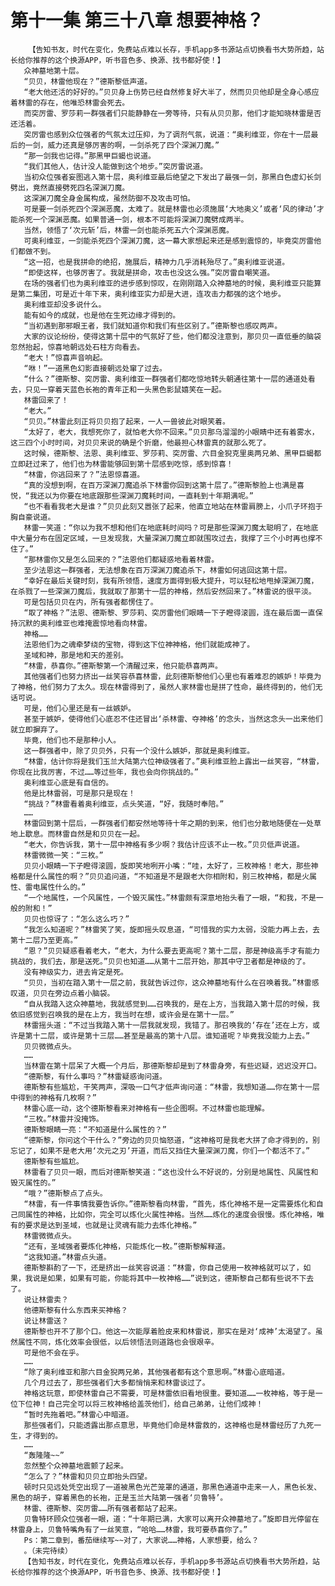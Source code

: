 # 第十一集 第三十八章 想要神格？
        【告知书友，时代在变化，免费站点难以长存，手机app多书源站点切换看书大势所趋，站长给你推荐的这个换源APP，听书音色多、换源、找书都好使！】
       众神墓地第十层。
       “贝贝，林雷他现在？”德斯黎低声道。
       “老大他还活的好好的。”贝贝身上伤势已经自然修复好大半了，然而贝贝他却是全身心感应着林雷的存在，他唯恐林雷会死去。
       而突厉雷、罗莎莉一群强者们只能静静在一旁等待，只有从贝贝那，他们才能知晓林雷是否还活着。
       突厉雷也感到众位强者的气氛太过压抑，为了调剂气氛，说道：“奥利维亚，你在十一层最后的一剑，威力还真是够厉害的啊，一剑杀死了四个深渊刀魔。”
       “那一剑我也记得。”那黑甲巨蝎也说道。
       “我们其他人，估计没人能做到这个地步。”突厉雷说道。
       当初众位强者妄图逃入第十层，奥利维亚最后绝望之下发出了最强一剑，那黑白色虚幻长剑劈出，竟然直接劈死四名深渊刀魔。
       这深渊刀魔全身金属构成，虽然防御不及攻击可怕。
       可是要一剑杀死四个深渊恶魔，太难了。就是林雷也必须施展‘大地奥义’或者‘风的律动’才能杀死一个深渊恶魔。如果普通一剑，根本不可能将深渊刀魔劈成两半。
       当然，领悟了‘次元斩’后，林雷一剑也能杀死五六个深渊恶魔。
       可奥利维亚，一剑能杀死四个深渊刀魔，这一幕大家想起来还是感到震惊的，毕竟突厉雷他们都做不到。
       “这一招，也是我拼命的绝招，施展后，精神力几乎消耗殆尽了。”奥利维亚说道。
       “即使这样，也够厉害了。我就是拼命，攻击也没这么强。”突厉雷自嘲笑道。
       在场的强者们也为奥利维亚的进步感到惊叹，在刚刚踏入众神墓地的时候，奥利维亚只能算是第二集团，可是近十年下来，奥利维亚实力却是大进，连攻击力都强的这个地步。
       奥利维亚却没多说什么。
       能有如今的成就，也是他在生死边缘才得到的。
       “当初遇到那邪眼王者，我们就知道你和我们有些区别了。”德斯黎也感叹两声。
       大家的议论纷纷，使得这第十层中的气氛好了些，他们都没注意到，那贝贝一直低垂的脑袋忽然抬起，惊喜地朝远处石柱方向看去。
       “老大！”惊喜声音响起。
       “咻！”一道黑色幻影直接朝远处窜了过去。
       “什么？”德斯黎、突厉雷、奥利维亚一群强者们都吃惊地转头朝通往第十一层的通道处看去，只见一穿着天蓝色长袍的青年正和一头黑色影鼠嬉笑在一起。
       林雷回来了！
       “老大。”
       “贝贝。”林雷此刻正将贝贝抱了起来，一人一兽彼此对眼笑着。
       “太好了，老大，我想死你了，就怕老大你不回来。”贝贝那乌溜溜的小眼睛中还有着雾水，这三四个小时时间，对贝贝来说的确是个折磨，他最担心林雷真的就那么死了。
       这时候，德斯黎、法恩、奥利维亚、罗莎莉、突厉雷、六目金猊克里奥两兄弟、黑甲巨蝎都立即赶过来了，他们也为林雷能够回到第十层感到吃惊，感到惊喜！
       “林雷，你逃回来了？”法恩惊喜道。
       “真的没想到啊，在百万深渊刀魔追杀下林雷你回到这第十层了。”德斯黎脸上也满是喜悦，“我还以为你要在地底跟那些深渊刀魔耗时间，一直耗到十年期满呢。”
       “也不看看我老大是谁？”贝贝此刻又嚣张了起来，他直立地站在林雷肩膀上，小爪子环抱于胸自豪说道。
       林雷一笑道：“你以为我不想和他们在地底耗时间吗？可是那些深渊刀魔太聪明了，在地底中大量分布在固定区域，一旦发现我，大量深渊刀魔立即就围攻过去，我撑了三个小时再也撑不住了。”
       “那林雷你又是怎么回来的？”法恩他们都疑惑地看着林雷。
       至少法恩这一群强者，无法想象在百万深渊刀魔追杀下，林雷如何逃回这第十层。
       “幸好在最后关键时刻，我有所领悟，速度方面得到极大提升，可以轻松地甩掉深渊刀魔，在杀戮了一些深渊刀魔后，我就取了那第十一层的神格，然后安然回来了。”林雷说的很平淡。
       可是包括贝贝在内，所有强者都愣住了。
       “取了神格？”法恩、德斯黎、罗莎莉、突厉雷他们眼睛一下子瞪得滚圆，连在最后面一直保持沉默的奥利维亚也难掩震惊地看向林雷。
       神格……
       法恩他们为之魂牵梦绕的宝物，得到这下位神神格，他们就能成神了。
       圣域和神，那是地和天的差别。
       “林雷，恭喜你。”德斯黎第一个清醒过来，他只能恭喜两声。
       其他强者们也努力挤出一丝笑容恭喜林雷，此刻德斯黎他们心里也有着难忍的嫉妒！毕竟为了神格，他们努力了太久。现在林雷得到了，虽然人家林雷也是拼了性命，最终得到的，他们无话可说。
       可是，他们心里还是有一丝嫉妒。
       甚至于嫉妒，使得他们心底忍不住还冒出‘杀林雷、夺神格’的念头，当然这念头一出来他们就立即摒弃了。
       毕竟，他们也不是那种小人。
       这一群强者中，除了贝贝外，只有一个没什么嫉妒，那就是奥利维亚。
       “林雷，估计你将是我们玉兰大陆第六位神级强者了。”奥利维亚脸上露出一丝笑容，“林雷，你现在比我厉害，不过……等过些年，我也会向你挑战的。”
       奥利维亚心底是有自信的。
       他是比林雷弱，可是那只是现在！
       “挑战？”林雷看着奥利维亚，点头笑道，“好，我随时奉陪。”
       ……
       林雷回到第十层后，一群强者们都安然地等待十年之期的到来，他们也分散地随便在一处草地上歇息。而林雷自然是和贝贝在一起。
       “老大，你告诉我，第十一层中神格有多少啊？我估计应该不止一枚。”贝贝低声说道。
       林雷微微一笑：“三枚。”
       贝贝小眼睛一下子瞪得滚圆，旋即笑地咧开小嘴：“哇，太好了，三枚神格！老大，那些神格都是什么属性的啊？”贝贝追问道，“不知道是不是跟老大你相附和，别三枚神格，都是火属性、雷电属性什么的。”
       “一个地属性，一个风属性，一个毁灭属性。”林雷颇有深意地抬头看了一眼，“和我，不是一般的附和！”
       贝贝也惊讶了：“怎么这么巧？”
       “我怎么知道呢？”林雷笑了笑，旋即摇头叹息道，“可惜我的实力太弱，没能力再上去，去第十二层乃至更高。”
       “恩？”贝贝疑惑看着老大，“老大，为什么要去更高呢？第十二层，那是神级高手才有能力挑战的，我们去，那是送死。”贝贝也知道……从第十二层开始，那其中守卫者都是神级的了。
       没有神级实力，进去肯定是死。
       “贝贝，当初在踏入第十一层之前，我就告诉过你，这众神墓地有什么在召唤着我。”林雷感叹道，贝贝在旁边点着小脑袋。
       “自从我踏入这众神墓地，我就感觉到……召唤我的，是在上方，当我踏入第十层的时候，我依旧感觉到召唤我的是在上方，我当时在想，或许会是在第十一层。”
       林雷摇头道：“不过当我踏入第十一层我就发现，我错了。那召唤我的‘存在’还在上方，或许是第十二层，或许是第十三层……甚至是最高的第十八层。谁知道呢？毕竟我没能力上去。”
       贝贝微微点头。
       ……
       当林雷在第十层呆了大概一个月后，那德斯黎却是到了林雷身旁，有些迟疑，迟迟没开口。
       “德斯黎，有什么事吗？”林雷疑惑询问道。
       德斯黎有些尴尬，干笑两声，深吸一口气才低声询问道：“林雷，我想知道……你在第十一层中得到的神格有几枚啊？”
       林雷心底一动，这个德斯黎看来对神格有一些企图啊。不过林雷也能理解。
       “三枚。”林雷并没掩饰。
       德斯黎眼睛一亮：“不知道是什么属性的？”
       “德斯黎，你问这个干什么？”旁边的贝贝恼怒道，“这神格可是我老大拼了命才得到的，别忘记了，如果不是老大用‘次元之刃’开道，而后又挡住大量深渊刀魔，你们一个都活不了。”
       德斯黎有些尴尬。
       林雷看了贝贝一眼，而后对德斯黎笑道：“这也没什么不好说的，分别是地属性、风属性和毁灭属性的。”
       “哦？”德斯黎点了点头。
       “林雷，有一件事情我要告诉你。”德斯黎看向林雷，“首先，炼化神格不是一定需要炼化和自己同属性的神格，比如你，完全可以炼化火属性神格。当然……炼化的速度会很慢。炼化神格，唯有的要求是达到圣域，也就是让灵魂有能力去炼化神格。”
       林雷微微点头。
       “还有，圣域强者要炼化神格，只能炼化一枚。”德斯黎解释道。
       “这我知道。”林雷点头道。
       德斯黎斟酌了一下，还是挤出一丝笑容说道：“林雷，你自己使用一枚神格就可以了，如果，我说是如果，如果有可能，你能将其中一枚神格……”说到这，德斯黎自己都有些说不下去了。
       说让林雷卖？
       他德斯黎有什么东西来买神格？
       说让林雷送？
       德斯黎也开不了那个口。他这一次能厚着脸皮来和林雷说，那实在是对‘成神’太渴望了。虽然属性不同，炼化效率会很低，以后领悟法则道路也会很艰辛。
       可是他不会在乎。
       ……
       “除了奥利维亚和那六目金猊两兄弟，其他强者都有这个意思啊。”林雷心底暗道。
       几个月过去了，那些强者们大多都悄悄来和林雷谈过了。
       神格这玩意，即使林雷自己不需要，可是林雷依旧看地很重。要知道……一枚神格，等于是一位下位神！自己完全可以将三枚神格给盖茨他们，给自己弟弟，让他们成神！
       “暂时先拖着吧。”林雷心中暗道。
       那些强者们，只能透露出那点意思，毕竟他们命是林雷救的，这神格也是林雷经历了九死一生，才得到的。
       ……
       “轰隆隆~~”
       忽然整个众神墓地震颤了起来。
       “怎么了？”林雷和贝贝立即抬头四望。
       顿时只见远处凭空出现了一道被黑色光芒笼罩的通道，那黑色通道中走来一人，黑色长发、黑色的胡子，穿着黑色的长袍，正是玉兰大陆第一强者‘贝鲁特’。
       林雷、德斯黎、突厉雷……所有强者都站了起来。
       贝鲁特环顾众位强者一眼，道：“十年期已满，大家可以离开众神墓地了。”旋即目光停留在林雷身上，贝鲁特嘴角有了一丝笑意，“哈哈……林雷，我可要恭喜你了。”
       Ps：第二章到，番茄继续写~~对了，大家说……神格，人家想要，给么？
       。（未完待续）
       【告知书友，时代在变化，免费站点难以长存，手机app多书源站点切换看书大势所趋，站长给你推荐的这个换源APP，听书音色多、换源、找书都好使！】